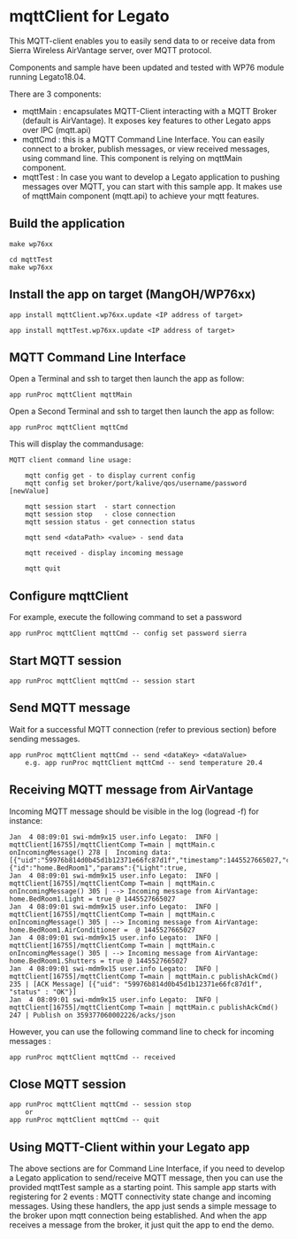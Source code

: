 mqttClient for Legato
============

This MQTT-client enables you to easily send data to or receive data from Sierra Wireless AirVantage server, over MQTT protocol.

Components and sample have been updated and tested with WP76 module running Legato18.04.

There are 3 components:

- mqttMain : encapsulates MQTT-Client interacting with a MQTT Broker (default is AirVantage). It exposes key features to other Legato apps over IPC (mqtt.api)
- mqttCmd  : this is a MQTT Command Line Interface. You can easily connect to a broker, publish messages, or view received messages, using command line. This component is relying on mqttMain component.
- mqttTest : In case you want to develop a Legato application to pushing messages over MQTT, you can start with this sample app. It makes use of mqttMain component (mqtt.api) to achieve your mqtt features.



Build the application
---------------------
~~~
make wp76xx

cd mqttTest
make wp76xx
~~~


Install the app on target (MangOH/WP76xx)
-----------------------------------------
~~~
app install mqttClient.wp76xx.update <IP address of target>

app install mqttTest.wp76xx.update <IP address of target>
~~~



MQTT Command Line Interface
-----------------------------------------
Open a Terminal and ssh to target then launch the app as follow:
~~~
app runProc mqttClient mqttMain
~~~


Open a Second Terminal and ssh to target then launch the app as follow:
~~~
app runProc mqttClient mqttCmd 
~~~
This will display the commandusage:
~~~
MQTT client command line usage:

    mqtt config get - to display current config
    mqtt config set broker/port/kalive/qos/username/password [newValue]

    mqtt session start  - start connection
    mqtt session stop   - close connection
    mqtt session status - get connection status

    mqtt send <dataPath> <value> - send data

    mqtt received - display incoming message

    mqtt quit
~~~


Configure mqttClient
--------------------
For example, execute the following command to set a password
~~~
app runProc mqttClient mqttCmd -- config set password sierra
~~~


Start MQTT session
------------------
~~~
app runProc mqttClient mqttCmd -- session start
~~~


Send MQTT message
-----------------
Wait for a successful MQTT connection (refer to previous section) before sending messages.
~~~
app runProc mqttClient mqttCmd -- send <dataKey> <dataValue>
	e.g. app runProc mqttClient mqttCmd -- send temperature 20.4
~~~


Receiving MQTT message from AirVantage
--------------------------------------
Incoming MQTT message should be visible in the log (logread -f)
for instance:
~~~
Jan  4 08:09:01 swi-mdm9x15 user.info Legato:  INFO | mqttClient[16755]/mqttClientComp T=main | mqttMain.c onIncomingMessage() 278 |  Incoming data: [{"uid":"59976b814d0b45d1b12371e66fc87d1f","timestamp":1445527665027,"command":{"id":"home.BedRoom1","params":{"Light":true,
Jan  4 08:09:01 swi-mdm9x15 user.info Legato:  INFO | mqttClient[16755]/mqttClientComp T=main | mqttMain.c onIncomingMessage() 305 | --> Incoming message from AirVantage: home.BedRoom1.Light = true @ 1445527665027
Jan  4 08:09:01 swi-mdm9x15 user.info Legato:  INFO | mqttClient[16755]/mqttClientComp T=main | mqttMain.c onIncomingMessage() 305 | --> Incoming message from AirVantage: home.BedRoom1.AirConditioner =  @ 1445527665027
Jan  4 08:09:01 swi-mdm9x15 user.info Legato:  INFO | mqttClient[16755]/mqttClientComp T=main | mqttMain.c onIncomingMessage() 305 | --> Incoming message from AirVantage: home.BedRoom1.Shutters = true @ 1445527665027
Jan  4 08:09:01 swi-mdm9x15 user.info Legato:  INFO | mqttClient[16755]/mqttClientComp T=main | mqttMain.c publishAckCmd() 235 | [ACK Message] [{"uid": "59976b814d0b45d1b12371e66fc87d1f", "status" : "OK"}]
Jan  4 08:09:01 swi-mdm9x15 user.info Legato:  INFO | mqttClient[16755]/mqttClientComp T=main | mqttMain.c publishAckCmd() 247 | Publish on 359377060002226/acks/json
~~~
However, you can use the following command line to check for incoming messages :
~~~
app runProc mqttClient mqttCmd -- received
~~~

Close MQTT session
-----------------
~~~
app runProc mqttClient mqttCmd -- session stop
	or
app runProc mqttClient mqttCmd -- quit
~~~


Using MQTT-Client within your Legato app
-----------------------------------------
The above sections are for Command Line Interface, if you need to develop a Legato application to send/receive MQTT message, then you can use the provided mqttTest sample as a starting point.
This sample app starts with registering for 2 events : MQTT connectivity state change and incoming messages.
Using these handlers, the app just sends a simple message to the broker upon mqtt connection being established. And when the app receives a message from the broker, it just quit the app to end the demo.
